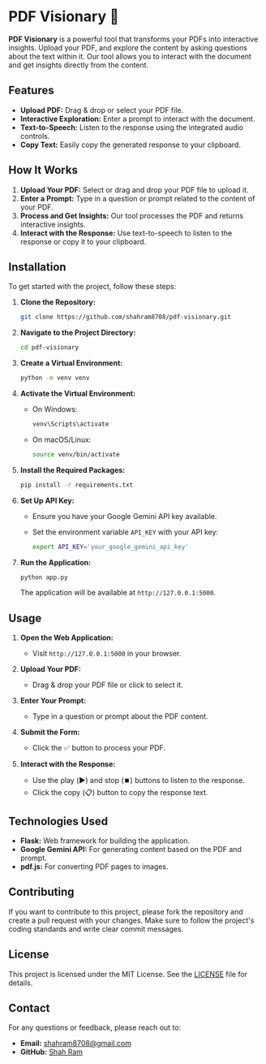 # PDF Visionary 🤖

**PDF Visionary** is a powerful tool that transforms your PDFs into interactive insights. Upload your PDF, and explore the content by asking questions about the text within it. Our tool allows you to interact with the document and get insights directly from the content.

## Features

- **Upload PDF:** Drag & drop or select your PDF file.
- **Interactive Exploration:** Enter a prompt to interact with the document.
- **Text-to-Speech:** Listen to the response using the integrated audio controls.
- **Copy Text:** Easily copy the generated response to your clipboard.

## How It Works

1. **Upload Your PDF:** Select or drag and drop your PDF file to upload it.
2. **Enter a Prompt:** Type in a question or prompt related to the content of your PDF.
3. **Process and Get Insights:** Our tool processes the PDF and returns interactive insights.
4. **Interact with the Response:** Use text-to-speech to listen to the response or copy it to your clipboard.

## Installation

To get started with the project, follow these steps:

1. **Clone the Repository:**

   ```bash
   git clone https://github.com/shahram8708/pdf-visionary.git
   ```

2. **Navigate to the Project Directory:**

   ```bash
   cd pdf-visionary
   ```

3. **Create a Virtual Environment:**

   ```bash
   python -m venv venv
   ```

4. **Activate the Virtual Environment:**

   - On Windows:

     ```bash
     venv\Scripts\activate
     ```

   - On macOS/Linux:

     ```bash
     source venv/bin/activate
     ```

5. **Install the Required Packages:**

   ```bash
   pip install -r requirements.txt
   ```

6. **Set Up API Key:**

   - Ensure you have your Google Gemini API key available.
   - Set the environment variable `API_KEY` with your API key:

     ```bash
     export API_KEY='your_google_gemini_api_key'
     ```

7. **Run the Application:**

   ```bash
   python app.py
   ```

   The application will be available at `http://127.0.0.1:5000`.

## Usage

1. **Open the Web Application:**
   - Visit `http://127.0.0.1:5000` in your browser.

2. **Upload Your PDF:**
   - Drag & drop your PDF file or click to select it.

3. **Enter Your Prompt:**
   - Type in a question or prompt about the PDF content.

4. **Submit the Form:**
   - Click the ✅ button to process your PDF.

5. **Interact with the Response:**
   - Use the play (▶️) and stop (⏹️) buttons to listen to the response.
   - Click the copy (📋) button to copy the response text.

## Technologies Used

- **Flask:** Web framework for building the application.
- **Google Gemini API:** For generating content based on the PDF and prompt.
- **pdf.js:** For converting PDF pages to images.

## Contributing

If you want to contribute to this project, please fork the repository and create a pull request with your changes. Make sure to follow the project's coding standards and write clear commit messages.

## License

This project is licensed under the MIT License. See the [LICENSE](LICENSE) file for details.

## Contact

For any questions or feedback, please reach out to:

- **Email:** shahram8708@gmail.com
- **GitHub:** [Shah Ram](https://github.com/shahram8708)
